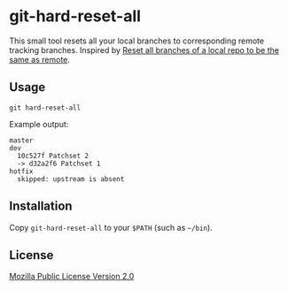 # git-hard-reset-all

This small tool resets all your local branches to corresponding remote tracking branches.
Inspired by [Reset all branches of a local repo to be the same as remote](https://stackoverflow.com/questions/36019381/reset-all-branches-of-a-local-repo-to-be-the-same-as-remote).

## Usage

```
git hard-reset-all
```

Example output:

```
master
dev
  10c527f Patchset 2
  -> d32a2f6 Patchset 1
hotfix
  skipped: upstream is absent
```

## Installation

Copy `git-hard-reset-all` to your `$PATH` (such as `~/bin`).

## License

[Mozilla Public License Version 2.0](https://www.mozilla.org/en-US/MPL/2.0/)
